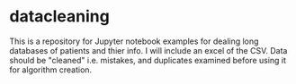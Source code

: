 # datacleaning
This is a repository for Jupyter notebook examples for dealing long databases of patients and thier info. I will include an excel of the CSV. Data should be "cleaned" i.e. mistakes, and duplicates examined before using it for algorithm creation. 
